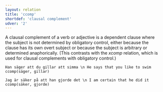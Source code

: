 ```yaml
---
layout: relation
title: 'ccomp'
shortdef: 'clausal complement'
udver: '2'
---
```


A clausal complement of a verb or adjective is a dependent clause where the subject is not determined by obligatory control, either because the clause has its own overt subject or because the subject is arbitrary or determined anaphorically. (This contrasts with the _xcomp_ relation, which is used for clausal complements with obligatory control.)

~~~ sdparse
Han säger att du gillar att simma \n He says that you like to swim
ccomp(säger, gillar)
~~~

~~~ sdparse
Jag är säker på att han gjorde det \n I am certain that he did it 
ccomp(säker, gjorde) 
~~~

<!-- Interlanguage links updated Po 11. listopadu 2024, 20:10:33 CET -->
